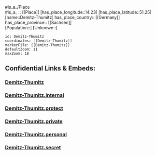 ﻿---
location: [51.25,14.23] 
mapzoom: [7,12] 
mapmarker: city 
type: City
tags:
- geo/City


SpocWebEntityId: 29745
isDeleted: false
confidential: public

---
#is_a_/Place  
#is_a_ :: [[Place]] 
[has_place_longitude::14.23] 
[has_place_latitude::51.25] 
[name::Demitz-Thumitz] 
has_place_country:: [[Germany]]  
has_place_province:: [[Sachsen]]  
[Population::] 
[Unknown::] 


```leaflet
id: Demitz-Thumitz
coordinates: [[Demitz-Thumitz]] 
markerFile: [[Demitz-Thumitz]] 
defaultZoom: 11 
maxZoom: 18
```


## Confidential Links & Embeds: 

### [Demitz-Thumitz](/_public/Earth/Continent/Europe/Europe~Central/Germany/Germany~East/Sachsen/counties~Sachsen/Bautzen/cities~Bautzen/Am_Klosterwasser/City/Demitz-Thumitz.md) 

### [Demitz-Thumitz.internal](/_internal/Earth/Continent/Europe/Europe~Central/Germany/Germany~East/Sachsen/counties~Sachsen/Bautzen/cities~Bautzen/Am_Klosterwasser/City/Demitz-Thumitz.internal.md) 

### [Demitz-Thumitz.protect](/_protect/Earth/Continent/Europe/Europe~Central/Germany/Germany~East/Sachsen/counties~Sachsen/Bautzen/cities~Bautzen/Am_Klosterwasser/City/Demitz-Thumitz.protect.md) 

### [Demitz-Thumitz.private](/_private/Earth/Continent/Europe/Europe~Central/Germany/Germany~East/Sachsen/counties~Sachsen/Bautzen/cities~Bautzen/Am_Klosterwasser/City/Demitz-Thumitz.private.md) 

### [Demitz-Thumitz.personal](/_personal/Earth/Continent/Europe/Europe~Central/Germany/Germany~East/Sachsen/counties~Sachsen/Bautzen/cities~Bautzen/Am_Klosterwasser/City/Demitz-Thumitz.personal.md) 

### [Demitz-Thumitz.secret](/_secret/Earth/Continent/Europe/Europe~Central/Germany/Germany~East/Sachsen/counties~Sachsen/Bautzen/cities~Bautzen/Am_Klosterwasser/City/Demitz-Thumitz.secret.md) 
